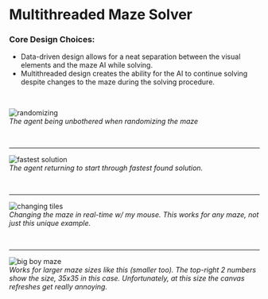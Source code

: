 # Multithreaded Maze Solver

### Core Design Choices:

* Data-driven design allows for a neat separation between the visual elements and the maze AI while solving.
* Multithreaded design creates the ability for the AI to continue solving despite changes to the maze during the solving procedure.

<br/>

![randomizing](https://i.imgur.com/9ueBAgf.gif)  
_The agent being unbothered when randomizing the maze_

<br/>

---

![fastest solution](https://i.imgur.com/RuqJmps.gif)  
_The agent returning to start through fastest found solution._

<br/>

---

![changing tiles](https://i.imgur.com/5XSRdPq.gif)  
_Changing the maze in real-time w/ my mouse. This works for any maze, not just this unique example._

<br/>

---

![big boy maze](https://i.imgur.com/ETSLVQX.gif)  
_Works for larger maze sizes like this (smaller too). The top-right 2 numbers show the size, 35x35 in this case. Unfortunately, at this size the canvas refreshes get really annoying._
